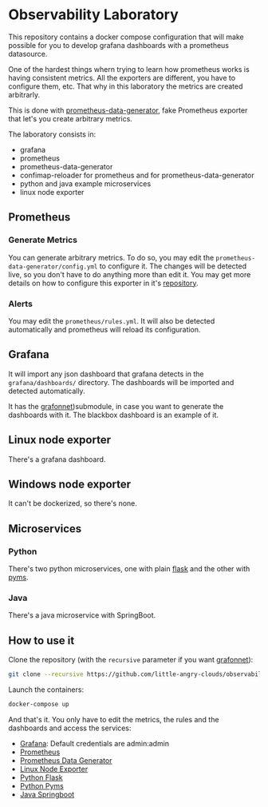 # Observability Laboratory

This repository contains a docker compose configuration that will make possible
for you to develop grafana dashboards with a prometheus datasource.

One of the hardest things whern trying to learn how prometheus works is having
consistent metrics. All the exporters are different, you have to configure them,
etc. That why in this laboratory the metrics are created arbitrarly.

This is done with
[prometheus-data-generator](https://github.com/little-angry-clouds/prometheus-data-generator),
fake Prometheus exporter that let's you create arbitrary metrics.

The laboratory consists in:

- grafana
- prometheus
- prometheus-data-generator
- confimap-reloader for prometheus and for prometheus-data-generator
- python and java example microservices
- linux node exporter

## Prometheus

### Generate Metrics

You can generate arbitrary metrics. To do so, you may edit the `prometheus-data-generator/config.yml` to configure it. The
changes will be detected live, so you don't have to do anything more than edit it. You may
get more details on how to configure this exporter in it's
[repository](https://github.com/little-angry-clouds/prometheus-data-generator).

### Alerts

You may edit the `prometheus/rules.yml`. It will also be detected automatically
and prometheus will reload its configuration.

## Grafana

It will import any json dashboard that grafana detects in the
`grafana/dashboards/` directory. The dashboards will be imported and detected
automatically.

It has the [grafonnet](https://github.com/grafana/grafonnet-lib))submodule, in
case you want to generate the dashboards with it. The blackbox dashboard is an
example of it.

## Linux node exporter

There's a grafana dashboard.

## Windows node exporter

It can't be dockerized, so there's none.

## Microservices

### Python

There's two python microservices, one with plain [flask](https://flask.palletsprojects.com/en/1.1.x/)
and the other with [pyms](https://github.com/python-microservices/pyms).

### Java

There's a java microservice with SpringBoot.

## How to use it

Clone the repository (with the `recursive` parameter if you want
[grafonnet](https://github.com/grafana/grafonnet-lib)):

```bash
git clone --recursive https://github.com/little-angry-clouds/observability-laboratory
```

Launch the containers:

```bash
docker-compose up
```

And that's it. You only have to edit the metrics, the rules and the dashboards
and access the services:

- [Grafana](http://localhost:10000): Default credentials are admin:admin
- [Prometheus](http://localhost:10010)
- [Prometheus Data Generator](http://localhost:10020)
- [Linux Node Exporter](http://localhost:10030)
- [Python Flask](http://localhost:10040)
- [Python Pyms](http://localhost:10050)
- [Java Springboot](http://localhost:10060)
